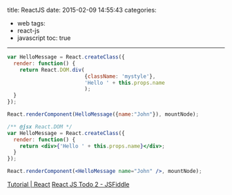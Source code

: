 title: ReactJS
date: 2015-02-09 14:55:43
categories:
- web
tags:
- react-js
- javascript
toc: true
---

```javascript
var HelloMessage = React.createClass({
  render: function() {
    return React.DOM.div(
                         {className: 'mystyle'},
                         'Hello ' + this.props.name
                         );
  }
});

React.renderComponent(HelloMessage({name:"John"}), mountNode);
```


```jsx
/** @jsx React.DOM */
var HelloMessage = React.createClass({
  render: function() {
    return <div>{'Hello ' + this.props.name}</div>;
  }
});

React.renderComponent(<HelloMessage name="John" />, mountNode);
```

[Tutorial | React](http://facebook.github.io/react/docs/tutorial.html)
[React JS Todo 2 - JSFiddle](http://jsfiddle.net/johnthethird/NXCyC/9/)
